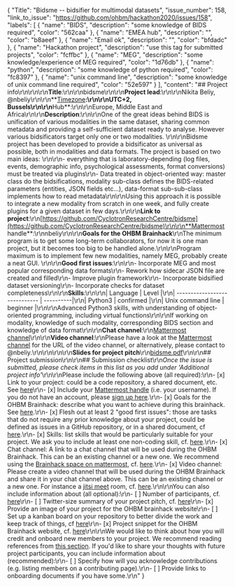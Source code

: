 {
  "Title": "Bidsme -- bidsifier for multimodal datasets",
  "issue_number": 158,
  "link_to_issue": "https://github.com/ohbm/hackathon2020/issues/158",
  "labels": [
    {
      "name": "BIDS",
      "description": "some knowledge of BIDS required",
      "color": "562caa"
    },
    {
      "name": "EMEA hub",
      "description": "",
      "color": "b8aeef"
    },
    {
      "name": "Email ok",
      "description": "",
      "color": "bfdadc"
    },
    {
      "name": "Hackathon project",
      "description": "use this tag for submitted projects",
      "color": "fcffbc"
    },
    {
      "name": "MEG",
      "description": "some knowledge/experience of MEG required",
      "color": "1d76db"
    },
    {
      "name": "python",
      "description": "some knowledge of python required",
      "color": "fc8397"
    },
    {
      "name": "unix command line",
      "description": "some knowledge of unix command line required",
      "color": "52e597"
    }
  ],
  "content": "## Project info\r\n<!-- *Please fill this in first and then submit the issue* -->\r\n\r\n**Title**:\r\n<!--Name of your awesome project. Please also update the title of the issue to be the title of your project-->\r\nbidsme\r\n\r\n**Project lead**:\r\n<!--Your name and GitHub login, possibly more than 1 lead-->\r\nNikita Beliy, @nbeliy\r\n\r\n**[Timezone](https://github.com/ohbm/hackathon2020/blob/master/.github/ISSUE_TEMPLATE/handbooks/projects.md#timezone)**:\r\n<!--UTC offset of your timezone (cf. https://www.timeanddate.com/time/map/ for example).-->\r\nUTC+2, Bussels\r\n\r\n**Hub**:\r\n<!--Asia and Pacific / Europe, Middle East and Africa / The Americas based on location of project lead. Possibly more than 1 hub.-->\r\nEurope, Middle East and Africa\r\n\r\n**Description**:\r\n<!--Describe the main idea and context of your project in a few sentences.-->\r\nOne of the great ideas behind BIDS is unification of various modalities in the same dataset, sharing common metadata and providing a self-sufficient dataset ready to analyse.  However various bidsificators  target only one or two modalities. \r\n\r\nBidsme project has been developed to provide a bidsificator as universal as possible, both in modalities and data formats. The project is based on two main ideas: \r\n\r\n- everything that is laboratory-depending (log files, events, demographic info, psychological assessments, format conversions) must be treated via plugins\r\n- Data treated in object-oriented way: master class do the bidsifications, modality sub-class defines the BIDS-related parameters (entities, JSON fields etc...), data-format sub-sub-class implements how to read metadata\r\n\r\nUsing this approach it is possible to integrate a new modality from scratch in one week, and fully create plugins for a given dataset in few days.\r\n\r\n**Link to project**:\r\n[https://github.com/CyclotronResearchCentre/bidsme](https://github.com/CyclotronResearchCentre/bidsme)\r\n\r\n**Mattermost handle**:\r\nnbeliy\r\n\r\n**Goals for the OHBM Brainhack**\r\nThe minimum program is to get some long-term collaborators, for now it is one man project, but it becomes too big to be handled alone.\r\n\r\nProgram maximum is to implement few new modalities, namely MEG, probably create a neat GUI. \r\n\r\n**Good first issues**:\r\n\r\n- Incorporate MEG and most popular corresponding data formats\r\n- Rework how sidecar JSON file are created and filled\r\n- Improve plugin framework\r\n- Incorporate bidsified dataset versioning\r\n- Incorporate checks for dataset completeness\r\n\r\n**Skills**:\r\n\r\n| Language                   | Level |\r\n| ----------------------------- | ----------|\r\n| Python3                      | confirmed |\r\n| Unix command line    | beginner |\r\n\r\nAdvanced Python3 skills, with understanding of object-oriented programming, including virtual functions\r\n\r\nIf working on modality, knowledge of such modality, corresponding BIDS section and knowledge of data format\r\n\r\n**Chat channel**:\r\n[Mattermost channel](https://mattermost.brainhack.org/brainhack/channels/bidsme-brainhack)\r\n\r\n**Video channel**:\r\nPlease have a look at the [Mattermost channel](https://mattermost.brainhack.org/brainhack/channels/bidsme-brainhack) for the URL of the video channel, or alternatively, please contact to @nbeliy.\r\n\r\n<!--Some [jitsi meet](https://meet.jit.si/) room when it will be set-up.!-->\r\n\r\n**Slides for project pitch**\r\n[bidsme.pdf](https://github.com/ohbm/hackathon2020/files/4778935/bidsme.pdf)\r\n\r\n## Project submission\r\n\r\n## Submission checklist\r\n*Once the issue is submitted, please check items in this list as you add under 'Additional project info'*\r\n\r\nPlease include the following above (all required):\r\n-   [x] Link to your project: could be a code repository, a shared document, etc. See [here](https://github.com/ohbm/hackathon2020/blob/master/.github/ISSUE_TEMPLATE/handbooks/projects.md#link-to-project)\r\n-   [x] Include your [Mattermost handle](https://mattermost.brainhack.org/) (i.e. your username). If you do not have an account, please [sign up here](https://mattermost.brainhack.org/signup_email).\r\n-   [x] Goals for the OHBM Brainhack: describe what you want to achieve during this brainhack. See [here](https://github.com/ohbm/hackathon2020/blob/master/.github/ISSUE_TEMPLATE/handbooks/projects.md#goals).\r\n-   [x] Flesh out at least 2 \"good first issues\": those are tasks that do not require any prior knowledge about your project, could be defined as issues in a GitHub repository, or in a shared document, cf [here](https://github.com/ohbm/hackathon2020/blob/master/.github/ISSUE_TEMPLATE/handbooks/projects.md#onboarding-2-good-first-issues).\r\n-   [x] Skills: list skills that would be particularly suitable for your project. We ask you to include at least one non-coding skill, cf. [here](https://github.com/ohbm/hackathon2020/blob/master/.github/ISSUE_TEMPLATE/handbooks/projects.md#onboarding-skills).\r\n-   [x] Chat channel: A link to a chat channel that will be used during the OHBM Brainhack. This can be an existing channel or a new one. We recommend using the [Brainhack space on mattermost](https://mattermost.brainhack.org/), cf. [here](https://github.com/ohbm/hackathon2020/blob/master/.github/ISSUE_TEMPLATE/handbooks/projects.md#chat).\r\n-   [x] Video channel: Please create a video channel that will be used during the OHBM Brainhack and share it in your chat channel above. This can be an existing channel or a new one. For instance a [jitsi meet](https://meet.jit.si/) room, cf. [here](https://github.com/ohbm/hackathon2020/blob/master/.github/ISSUE_TEMPLATE/handbooks/projects.md#video-calls).\r\n\r\nYou can also include information about (all optional):\r\n-   [ ] Number of participants, cf. [here](https://github.com/ohbm/hackathon2020/blob/master/.github/ISSUE_TEMPLATE/handbooks/projects.md#participant-capacity)\r\n-   [ ] Twitter-size summary of your project pitch, cf. [here](https://github.com/ohbm/hackathon2020/blob/master/.github/ISSUE_TEMPLATE/handbooks/projects.md#twitter-size-summary-of-your-project-pitch)\r\n-   [x] Provide an image of your project for the OHBM brainhack website\r\n-   [ ] Set up a kanban board on your repository to better divide the work and keep track of things, cf [here](https://github.com/ohbm/hackathon2020/blob/master/.github/ISSUE_TEMPLATE/handbooks/projects.md#set-up-a-kanban-board)\r\n-   [x] Project snippet for the OHBM Brainhack website, cf. [here](https://github.com/ohbm/hackathon2020/blob/master/.github/ISSUE_TEMPLATE/handbooks/projects.md#project-snippet-for-the-ohbm-brainhack-website)\r\n\r\nWe would like to think about how you will credit and onboard new members to your project. We recommend reading references from [this section](https://github.com/ohbm/hackathon2020/blob/master/.github/ISSUE_TEMPLATE/handbooks/projects.md#credit-and-onboarding). If you'd like to share your thoughts with future project participants, you can include information about (recommended):\r\n-   [ ] Specify how will you acknowledge contributions (e.g. listing members on a contributing page).\r\n-   [ ] Provide links to onboarding documents if you have some.\r\n"
}